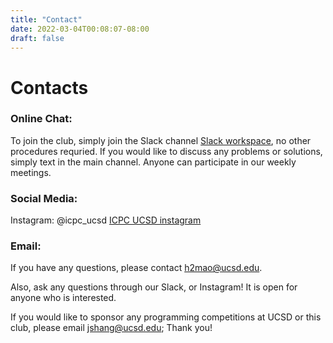 ```yaml
---
title: "Contact"
date: 2022-03-04T00:08:07-08:00
draft: false
---
```


# Contacts

### Online Chat:
To join the club, simply join the Slack channel
[Slack workspace](https://join.slack.com/t/ucsdcp/signup), no other procedures requried. If you would like to discuss any problems or solutions, simply text in the main channel. Anyone can participate in our weekly meetings.

### Social Media:  
Instagram: @icpc_ucsd [ICPC UCSD instagram](https://www.instagram.com/icpc_ucsd/)  

### Email:
If you have any questions, please contact h2mao@ucsd.edu.

Also, ask any questions through our Slack, or Instagram! It is open for anyone who is interested.

If you would like to sponsor any programming competitions at UCSD or this club, please email jshang@ucsd.edu; Thank you!

